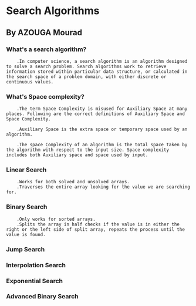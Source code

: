 # Search Algorithms
## By AZOUGA Mourad
### What's a search algorithm?
        .In computer science, a search algorithm is an algorithm designed to solve a search problem. Search algorithms work to retrieve information stored within particular data structure, or calculated in the search space of a problem domain, with either discrete or continuous values.

### What's Space complexity?
        .The term Space Complexity is misused for Auxiliary Space at many places. Following are the correct definitions of Auxiliary Space and Space Complexity. 

        .Auxiliary Space is the extra space or temporary space used by an algorithm.

        .The space Complexity of an algorithm is the total space taken by the algorithm with respect to the input size. Space complexity includes both Auxiliary space and space used by input. 

### Linear Search  
        .Works for both solved and unsolved arrays.
        .Traverses the entire array looking for the value we are searching for.

### Binary Search
        .Only works for sorted arrays.
        .Splits the array in half checks if the value is in either the right or the left side of split array, repeats the process until the value is found.
        
### Jump Search

### Interpolation Search

### Exponential Search

### Advanced Binary Search